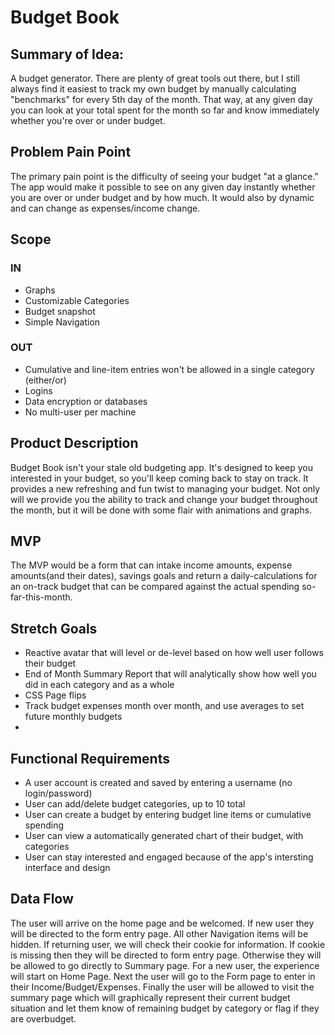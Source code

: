 

# Budget Book 

## Summary of Idea:  
A budget generator. There are plenty of great tools out there, but I still always find it easiest to track my own budget by manually calculating "benchmarks" for every 5th day of the month. That way, at any given day you can look at your total spent for the month so far and know immediately whether you're over or under budget.

## Problem Pain Point
The primary pain point is the difficulty of seeing your budget "at a glance." The app would make it possible to see on any given day instantly whether you are over or under budget and by how much. It would also by dynamic and can change as expenses/income change.

## Scope
### IN
* Graphs
* Customizable Categories
* Budget snapshot
* Simple Navigation

### OUT
* Cumulative and line-item entries won't be allowed in a single category (either/or)
* Logins
* Data encryption or databases
* No multi-user per machine

## Product Description
Budget Book isn't your stale old budgeting app. It's designed to keep you interested in your budget, so you'll keep coming back to stay on track. It provides a new refreshing and fun twist to managing your budget.  Not only will we provide you the ability to track and change your budget throughout the month, but it will be done with some flair with animations and graphs.

## MVP
The MVP would be a form that can intake income amounts, expense amounts(and their dates), savings goals and return a daily-calculations for an on-track budget that can be compared against the actual spending so-far-this-month.

## Stretch Goals
* Reactive avatar that will level or de-level based on how well user follows their budget
* End of Month Summary Report that will analytically show how well you did in each category and as a whole
* CSS Page flips
* Track budget expenses month over month, and use averages to set future monthly budgets
* 

## Functional Requirements
* A user account is created and saved by entering a username (no login/password)
* User can add/delete budget categories, up to 10 total
* User can create a budget by entering budget line items or cumulative spending
* User can view a automatically generated chart of their budget, with categories
* User can stay interested and engaged because of the app's intersting interface and design

## Data Flow
The user will arrive on the home page and be welcomed.  If new user they will be directed to the form entry page.  All other Navigation items will be hidden.  If returning user, we will check their cookie for information.  If cookie is missing then they will be directed to form entry page.  Otherwise they will be allowed to go directly to Summary page.  For a new user, the experience will start on Home Page.  Next the user will go to the Form page to enter in their Income/Budget/Expenses.  Finally the user will be allowed to visit the summary page which will graphically represent  their current budget situation and let them know of remaining budget by category or flag if they are overbudget.